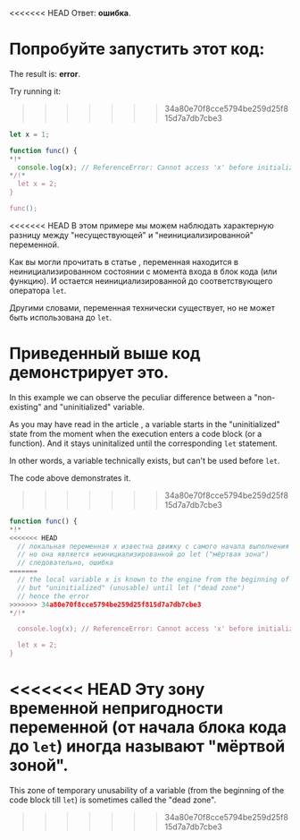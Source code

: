 <<<<<<< HEAD
Ответ: **ошибка**.

Попробуйте запустить этот код:
=======
The result is: **error**.

Try running it:
>>>>>>> 34a80e70f8cce5794be259d25f815d7a7db7cbe3

```js run
let x = 1;

function func() {
*!*
  console.log(x); // ReferenceError: Cannot access 'x' before initialization
*/!*
  let x = 2;
}

func();
```

<<<<<<< HEAD
В этом примере мы можем наблюдать характерную разницу между "несуществующей" и "неинициализированной" переменной.

Как вы могли прочитать в статье [](info:closure), переменная находится в неинициализированном состоянии с момента входа в блок кода (или функцию). И остается неинициализированной до соответствующего оператора `let`.

Другими словами, переменная технически существует, но не может быть использована до `let`.

Приведенный выше код демонстрирует это.
=======
In this example we can observe the peculiar difference between a "non-existing" and "uninitialized" variable.

As you may have read in the article [](info:closure), a variable starts in the "uninitialized" state from the moment when the execution enters a code block (or a function). And it stays uninitalized until the corresponding `let` statement.

In other words, a variable technically exists, but can't be used before `let`.

The code above demonstrates it.
>>>>>>> 34a80e70f8cce5794be259d25f815d7a7db7cbe3

```js
function func() {
*!*
<<<<<<< HEAD
  // локальная переменная x известна движку с самого начала выполнения функции,
  // но она является неинициализированной до let ("мёртвая зона")
  // следовательно, ошибка
=======
  // the local variable x is known to the engine from the beginning of the function,
  // but "uninitialized" (unusable) until let ("dead zone")
  // hence the error
>>>>>>> 34a80e70f8cce5794be259d25f815d7a7db7cbe3
*/!*

  console.log(x); // ReferenceError: Cannot access 'x' before initialization

  let x = 2;
}
```

<<<<<<< HEAD
Эту зону временной непригодности переменной (от начала блока кода до `let`) иногда называют "мёртвой зоной".
=======
This zone of temporary unusability of a variable (from the beginning of the code block till `let`) is sometimes called the "dead zone".
>>>>>>> 34a80e70f8cce5794be259d25f815d7a7db7cbe3
